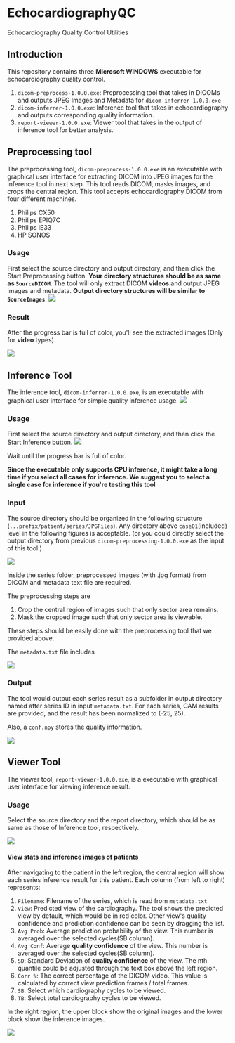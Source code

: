 # EchocardiographyQC
Echocardiography Quality Control Utilities

## Introduction

This repository contains three **Microsoft WINDOWS** executable for echocardiography quality control.
1. `dicom-preprocess-1.0.0.exe`: Preprocessing tool that takes in DICOMs and outputs JPEG Images and Metadata for `dicom-inferrer-1.0.0.exe`
2. `dicom-inferrer-1.0.0.exe`: Inference tool that takes in echocardiography and outputs corresponding quality information.
3. `report-viewer-1.0.0.exe`: Viewer tool that takes in the output of inference tool for better analysis.

## Preprocessing tool

The preprocessing tool, `dicom-preprocess-1.0.0.exe` is an executable with graphical user interface for extracting DICOM into JPEG images for the inference tool in next step. This tool reads DICOM, masks images, and crops the central region. This tool accepts echocardiography DICOM from four different machines.

1. Philips CX50
2. Philips EPIQ7C
3. Philips iE33
4. HP SONOS

### Usage
First select the source directory and output directory, and then click the Start Preprocessing button. **Your directory structures should be as same as `SourceDICOM`**. The tool will only extract DICOM **videos** and output JPEG images and metadata. **Output directory structures will be similar to `SourceImages`**.
![](./materials/preprocessing-start.png)

### Result
After the progress bar is full of color, you'll see the extracted images (Only for **video** types).

![](./materials/preprocessing-finish.png)

## Inference Tool

The inference tool, `dicom-inferrer-1.0.0.exe`, is an executable with graphical user interface for simple quality inference usage.
![](./materials/inference-idle.png)

### Usage
First select the source directory and output directory, and then click the Start Inference button.
![](./materials/infer-samples.png)

Wait until the progress bar is full of color.

**Since the executable only supports CPU inference, it might take a long time if you select all cases for inference. 
We suggest you to select a single case for inference if you're testing this tool**

### Input

The source directory should be organized in the following structure (`...prefix/patient/series/JPGFiles`). Any directory above `case01`(included) level in the following figures is acceptable. (or you could directly select the output directory from previous `dicom-preprocessing-1.0.0.exe` as the input of this tool.)

![](./materials/directory-structure.png)

Inside the series folder, preprocessed images (with .jpg format) from DICOM and metadata text file are required.

The preprocessing steps are 
1. Crop the central region of images such that only sector area remains.
2. Mask the cropped image such that only sector area is viewable.

These steps should be easily done with the preprocessing tool that we provided above.

The `metadata.txt` file includes

![](./materials/input-metadata.png)

### Output

The tool would output each series result as a subfolder in output directory named after series ID in input `metadata.txt`.
For each series, CAM results are provided, and the result has been normalized to (-25, 25).

Also, a `conf.npy` stores the quality information.

![](./materials/output-example.png) 


## Viewer Tool
The viewer tool, `report-viewer-1.0.0.exe`, is a executable with graphical user interface for viewing inference result.

### Usage
Select the source directory and the report directory, which should be as same as those of Inference tool, respectively.

![](./materials/view-sample.png)

#### View stats and inference images of patients



After navigating to the patient in the left region, the central region will show each series inference result for this patient.
Each column (from left to right) represents:

1. `Filename`: Filename of the series, which is read from `metadata.txt`
2. `View`: Predicted view of the cardiography. The tool shows the predicted view by default, which would be in red color. 
Other view's quality confidence and prediction confidence can be seen by dragging the list.
3. `Avg Prob`: Average prediction probability of the view. This number is averaged over the selected cycles(SB column).
4. `Avg Conf`: Average **quality confidence** of the view. This number is averaged over the selected cycles(SB column).
5. `SD`: Standard Deviation of **quality confidence** of the view. 
The nth quantile could be adjusted through the text box above the left region.
5. `Corr %`: The correct percentage of the DICOM video. This value is calculated by correct view prediction frames / total frames.
6. `SB`: Select which cardiography cycles to be viewed.
7. `TB`: Select total cardiography cycles to be viewed.

In the right region, the upper block show the original images and the lower block show the inference images. 

![](./materials/view-sample2.png)

